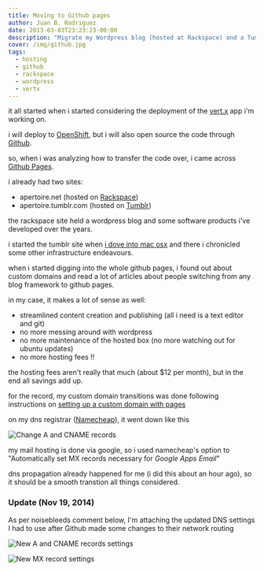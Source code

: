 ```yaml
---
title: Moving to Github pages
author: Juan B. Rodriguez
date: 2013-03-03T23:23:23-00:00
description: "Migrate my Wordpress blog (hosted at Rackspace) and a Tumblr page to a statically generated site, powered by Jekyll and hosted at Github Pages."
cover: /img/github.jpg
tags:
  - hosting
  - github
  - rackspace
  - wordpress
  - vertx
---
```


it all started when i started considering the deployment of the [vert.x](https://vertx.io) app i'm working on.

i will deploy to [OpenShift](https://openshift.redhat.com), but i will also open source the code through [Github](https://github.com).

so, when i was analyzing how to transfer the code over, i came across [Github Pages](https://pages.github.com).

i already had two sites:

- apertoire.net (hosted on [Rackspace](https://rackspace.com))
- apertoire.tumblr.com (hosted on [Tumblr](https://tumblr.com))

the rackspace site held a wordpress blog and some software products i've developed over the years.

i started the tumblr site when [i dove into mac osx](/why-i-m-switching-to-mac-osx/) and there i chronicled some other infrastructure endeavours.

when i started digging into the whole github pages, i found out about custom domains and read a lot of articles about people switching from any blog framework to github pages.

in my case, it makes a lot of sense as well:

- streamlined content creation and publishing (all i need is a text editor and git)
- no more messing around with wordpress
- no more maintenance of the hosted box (no more watching out for ubuntu updates)
- no more hosting fees !!

the hosting fees aren't really that much (about $12 per month), but in the end all savings add up.

for the record, my custom domain transitions was done following instructions on [setting up a custom domain with pages](https://help.github.com/articles/setting-up-a-custom-domain-with-pages)

on my dns registrar ([Namecheap](https://namecheap.com)), it went down like this

![Change A and CNAME records](/img/github-dns.jpg)

my mail hosting is done via google, so i used namecheap's option to "Automatically set MX records necessary for _Google Apps Email_"

dns propagation already happened for me (i did this about an hour ago), so it should be a smooth transtion all things considered.

### Update (Nov 19, 2014)

As per noisebleeds comment below, I'm attaching the updated DNS settings I had to use after Github made some changes to their network routing

![New A and CNAME records settings](/img/github-dns-upd1.jpg)

![New MX record settings ](/img/github-dns-upd2.jpg)
